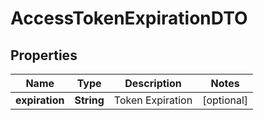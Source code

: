 
# AccessTokenExpirationDTO

## Properties
Name | Type | Description | Notes
------------ | ------------- | ------------- | -------------
**expiration** | **String** | Token Expiration |  [optional]



